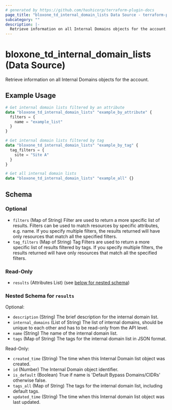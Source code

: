 ```yaml
---
# generated by https://github.com/hashicorp/terraform-plugin-docs
page_title: "bloxone_td_internal_domain_lists Data Source - terraform-provider-bloxone"
subcategory: ""
description: |-
  Retrieve information on all Internal Domains objects for the account.
---
```


# bloxone_td_internal_domain_lists (Data Source)

Retrieve information on all Internal Domains objects for the account.

## Example Usage

```terraform
# Get internal domain lists filtered by an attribute
data "bloxone_td_internal_domain_lists" "example_by_attribute" {
  filters = {
    name = "example_list"
  }
}

# Get internal domain lists filtered by tag
data "bloxone_td_internal_domain_lists" "example_by_tag" {
  tag_filters = {
    site = "Site A"
  }
}

# Get all internal domain lists
data "bloxone_td_internal_domain_lists" "example_all" {}
```

<!-- schema generated by tfplugindocs -->
## Schema

### Optional

- `filters` (Map of String) Filter are used to return a more specific list of results. Filters can be used to match resources by specific attributes, e.g. name. If you specify multiple filters, the results returned will have only resources that match all the specified filters.
- `tag_filters` (Map of String) Tag Filters are used to return a more specific list of results filtered by tags. If you specify multiple filters, the results returned will have only resources that match all the specified filters.

### Read-Only

- `results` (Attributes List) (see [below for nested schema](#nestedatt--results))

<a id="nestedatt--results"></a>
### Nested Schema for `results`

Optional:

- `description` (String) The brief description for the internal domain list.
- `internal_domains` (List of String) The list of internal domains, should be unique to each other and has to be read-only from the API level.
- `name` (String) The name of the internal domain list.
- `tags` (Map of String) The tags for the internal domain list in JSON format.

Read-Only:

- `created_time` (String) The time when this Internal Domain list object was created.
- `id` (Number) The Internal Domain object identifier.
- `is_default` (Boolean) True if name is 'Default Bypass Domains/CIDRs' otherwise false.
- `tags_all` (Map of String) The tags for the internal domain list, including default tags.
- `updated_time` (String) The time when this Internal domain list object was last updated.
